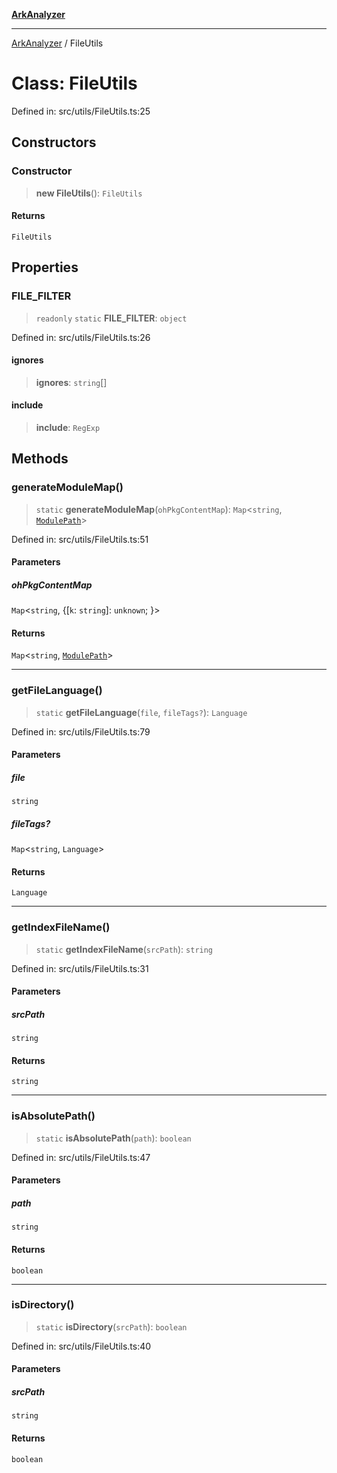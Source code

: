 [**ArkAnalyzer**](../README.md)

***

[ArkAnalyzer](../globals.md) / FileUtils

# Class: FileUtils

Defined in: src/utils/FileUtils.ts:25

## Constructors

### Constructor

> **new FileUtils**(): `FileUtils`

#### Returns

`FileUtils`

## Properties

### FILE\_FILTER

> `readonly` `static` **FILE\_FILTER**: `object`

Defined in: src/utils/FileUtils.ts:26

#### ignores

> **ignores**: `string`[]

#### include

> **include**: `RegExp`

## Methods

### generateModuleMap()

> `static` **generateModuleMap**(`ohPkgContentMap`): `Map`\<`string`, [`ModulePath`](ModulePath.md)\>

Defined in: src/utils/FileUtils.ts:51

#### Parameters

##### ohPkgContentMap

`Map`\<`string`, \{[`k`: `string`]: `unknown`; \}\>

#### Returns

`Map`\<`string`, [`ModulePath`](ModulePath.md)\>

***

### getFileLanguage()

> `static` **getFileLanguage**(`file`, `fileTags?`): `Language`

Defined in: src/utils/FileUtils.ts:79

#### Parameters

##### file

`string`

##### fileTags?

`Map`\<`string`, `Language`\>

#### Returns

`Language`

***

### getIndexFileName()

> `static` **getIndexFileName**(`srcPath`): `string`

Defined in: src/utils/FileUtils.ts:31

#### Parameters

##### srcPath

`string`

#### Returns

`string`

***

### isAbsolutePath()

> `static` **isAbsolutePath**(`path`): `boolean`

Defined in: src/utils/FileUtils.ts:47

#### Parameters

##### path

`string`

#### Returns

`boolean`

***

### isDirectory()

> `static` **isDirectory**(`srcPath`): `boolean`

Defined in: src/utils/FileUtils.ts:40

#### Parameters

##### srcPath

`string`

#### Returns

`boolean`
